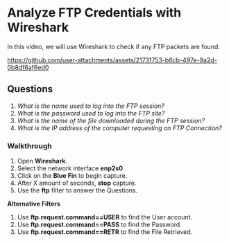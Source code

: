 # Analyze FTP Credentials with Wireshark

In this video, we will use Wireshark to check if any FTP packets are found.


https://github.com/user-attachments/assets/21731753-b6cb-497e-9a2d-0b8df6af6ed0


## Questions

1. *What is the name used to log into the FTP session?*
2. *What is  the password used to log into the FTP site?*
3. *What is the name of the file downloaded during the FTP session?*
4. *What is the IP address of the computer requesting an FTP Connection?*

### Walkthrough

1. Open **Wireshark**.
2. Select the network interface **enp2s0**
3. Click on the **Blue Fin** to begin capture.
4. After X amount of seconds, **stop** capture.
5. Use the **ftp** filter to answer the Questions.

**Alternative Filters**
1. Use **ftp.request.command==USER** to find the User account.
2. Use **ftp.request.command==PASS** to find the Password.
3. Use **ftp.request.command==RETR** to find the File Retrieved.

